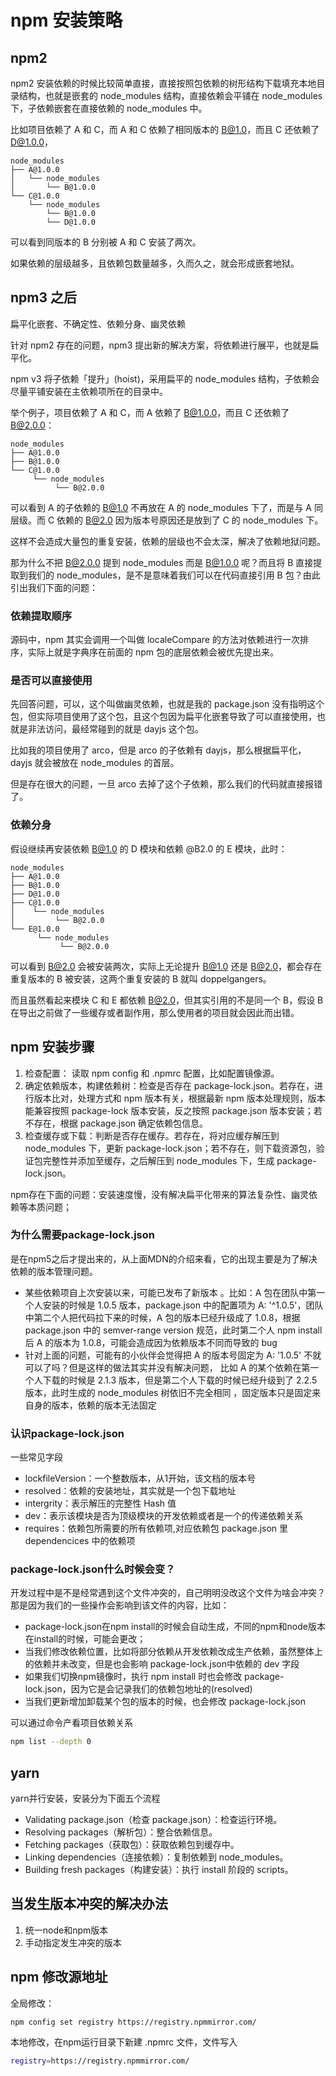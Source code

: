 # npm 安装策略

## npm2 

npm2 安装依赖的时候比较简单直接，直接按照包依赖的树形结构下载填充本地目录结构，也就是嵌套的 node_modules 结构，直接依赖会平铺在 node_modules 下，子依赖嵌套在直接依赖的 node_modules 中。

比如项目依赖了 A 和 C，而 A 和 C 依赖了相同版本的 B@1.0，而且 C 还依赖了 D@1.0.0，

```text
node_modules
├── A@1.0.0
│   └── node_modules
│       └── B@1.0.0
└── C@1.0.0
    └── node_modules
        └── B@1.0.0
        └── D@1.0.0
```

可以看到同版本的 B 分别被 A 和 C 安装了两次。

如果依赖的层级越多，且依赖包数量越多，久而久之，就会形成嵌套地狱。

## npm3 之后

扁平化嵌套、不确定性、依赖分身、幽灵依赖

针对 npm2 存在的问题，npm3 提出新的解决方案，将依赖进行展平，也就是扁平化。

npm v3 将子依赖「提升」(hoist)，采用扁平的 node_modules 结构，子依赖会尽量平铺安装在主依赖项所在的目录中。

举个例子，项目依赖了 A 和 C，而 A 依赖了 B@1.0.0，而且 C 还依赖了 B@2.0.0：

```text
node_modules
├── A@1.0.0
├── B@1.0.0
└── C@1.0.0
     └── node_modules
          └── B@2.0.0
```

可以看到 A 的子依赖的 B@1.0 不再放在 A 的 node_modules 下了，而是与 A 同层级。而 C 依赖的 B@2.0 因为版本号原因还是放到了 C 的 node_modules 下。

这样不会造成大量包的重复安装，依赖的层级也不会太深，解决了依赖地狱问题。


那为什么不把 B@2.0.0 提到 node_modules 而是 B@1.0.0 呢？而且将 B 直接提取到我们的 node_modules，是不是意味着我们可以在代码直接引用 B 包？由此引出我们下面的问题：

### 依赖提取顺序

源码中，npm 其实会调用一个叫做 localeCompare 的方法对依赖进行一次排序，实际上就是字典序在前面的 npm 包的底层依赖会被优先提出来。

### 是否可以直接使用

先回答问题，可以，这个叫做幽灵依赖，也就是我的 package.json 没有指明这个包，但实际项目使用了这个包，且这个包因为扁平化嵌套导致了可以直接使用，也就是非法访问，最经常碰到的就是 dayjs 这个包。

比如我的项目使用了 arco，但是 arco 的子依赖有 dayjs，那么根据扁平化，dayjs 就会被放在 node_modules 的首层。

但是存在很大的问题，一旦 arco 去掉了这个子依赖，那么我们的代码就直接报错了。

### 依赖分身

假设继续再安装依赖 B@1.0 的 D 模块和依赖 @B2.0 的 E 模块，此时：

```text
node_modules
├── A@1.0.0
├── B@1.0.0
├── D@1.0.0
├── C@1.0.0
│    └── node_modules
│         └── B@2.0.0
└── E@1.0.0
      └── node_modules
           └── B@2.0.0
```

可以看到 B@2.0 会被安装两次，实际上无论提升 B@1.0 还是 B@2.0，都会存在重复版本的 B 被安装，这两个重复安装的 B 就叫 doppelgangers。

而且虽然看起来模块 C 和 E 都依赖 B@2.0，但其实引用的不是同一个 B，假设 B 在导出之前做了一些缓存或者副作用，那么使用者的项目就会因此而出错。

## npm 安装步骤

1. 检查配置： 读取 npm config 和 .npmrc 配置，比如配置镜像源。
2. 确定依赖版本，构建依赖树：检查是否存在 package-lock.json。若存在，进行版本比对，处理方式和 npm 版本有关，根据最新 npm 版本处理规则，版本能兼容按照 package-lock 版本安装，反之按照 package.json 版本安装；若不存在，根据 package.json 确定依赖包信息。
3. 检查缓存或下载：判断是否存在缓存。若存在，将对应缓存解压到 node_modules 下，更新 package-lock.json；若不存在，则下载资源包，验证包完整性并添加至缓存，之后解压到 node_modules 下，生成 package-lock.json。

npm存在下面的问题：安装速度慢，没有解决扁平化带来的算法复杂性、幽灵依赖等本质问题；

### 为什么需要package-lock.json

是在npm5之后才提出来的，从上面MDN的介绍来看，它的出现主要是为了解决依赖的版本管理问题。

* 某些依赖项自上次安装以来，可能已发布了新版本 。比如：A 包在团队中第一个人安装的时候是 1.0.5 版本，package.json 中的配置项为 A: '^1.0.5'，团队中第二个人把代码拉下来的时候，A 包的版本已经升级成了 1.0.8，根据 package.json 中的 semver-range version 规范，此时第二个人 npm install 后 A 的版本为 1.0.8，可能会造成因为依赖版本不同而导致的 bug
* 针对上面的问题，可能有的小伙伴会觉得把 A 的版本号固定为 A: '1.0.5' 不就可以了吗？但是这样的做法其实并没有解决问题， 比如 A 的某个依赖在第一个人下载的时候是 2.1.3 版本，但是第二个人下载的时候已经升级到了 2.2.5 版本，此时生成的 node_modules 树依旧不完全相同 ，固定版本只是固定来自身的版本，依赖的版本无法固定

### 认识package-lock.json

一些常见字段

* lockfileVersion：一个整数版本，从1开始，该文档的版本号
* resolved：依赖的安装地址，其实就是一个包下载地址
* intergrity：表示解压的完整性 Hash 值
* dev：表示该模块是否为顶级模块的开发依赖或者是一个的传递依赖关系
* requires：依赖包所需要的所有依赖项,对应依赖包 package.json 里 dependencices 中的依赖项

### package-lock.json什么时候会变？

开发过程中是不是经常遇到这个文件冲突的，自己明明没改这个文件为啥会冲突？那是因为我们的一些操作会影响到该文件的内容，比如：

* package-lock.json在npm install的时候会自动生成，不同的npm和node版本在install的时候，可能会更改；
* 当我们修改依赖位置，比如将部分依赖从开发依赖改成生产依赖，虽然整体上的依赖并未改变，但是也会影响 package-lock.json中依赖的 dev 字段
* 如果我们切换npm镜像时，执行 npm install 时也会修改 package-lock.json，因为它是会记录我们的依赖包地址的(resolved)
* 当我们更新增加卸载某个包的版本的时候，也会修改 package-lock.json

可以通过命令产看项目依赖关系

```sh
npm list --depth 0
```

## yarn

yarn并行安装，安装分为下面五个流程

* Validating package.json（检查 package.json）：检查运行环境。
* Resolving packages（解析包）：整合依赖信息。
* Fetching packages（获取包）：获取依赖包到缓存中。
* Linking dependencies（连接依赖）：复制依赖到 node_modules。
* Building fresh packages（构建安装）：执行 install 阶段的 scripts。

## 当发生版本冲突的解决办法

1. 统一node和npm版本
2. 手动指定发生冲突的版本

## npm 修改源地址

全局修改：

```shell
npm config set registry https://registry.npmmirror.com/
```

本地修改，在npm运行目录下新建 .npmrc 文件，文件写入

```sh
registry=https://registry.npmmirror.com/
```









